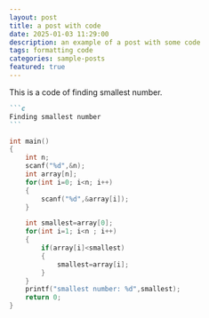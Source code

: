 ```yaml
---
layout: post
title: a post with code
date: 2025-01-03 11:29:00
description: an example of a post with some code
tags: formatting code
categories: sample-posts
featured: true
---
```


This is a code of finding smallest number.

````markdown
```c
Finding smallest number
```
````

```c
int main()
{
    int n;
    scanf("%d",&n);
    int array[n];
    for(int i=0; i<n; i++)
    {
        scanf("%d",&array[i]);
    }

    int smallest=array[0];
    for(int i=1; i<n ; i++)
    {
        if(array[i]<smallest)
        {
            smallest=array[i];
        }
    }
    printf("smallest number: %d",smallest);
    return 0;
}
```